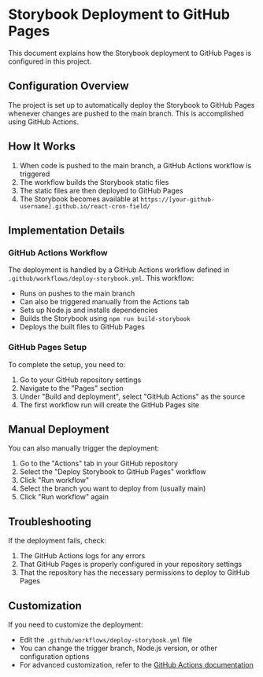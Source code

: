 # Storybook Deployment to GitHub Pages

This document explains how the Storybook deployment to GitHub Pages is configured in this project.

## Configuration Overview

The project is set up to automatically deploy the Storybook to GitHub Pages whenever changes are pushed to the main branch. This is accomplished using GitHub Actions.

## How It Works

1. When code is pushed to the main branch, a GitHub Actions workflow is triggered
2. The workflow builds the Storybook static files
3. The static files are then deployed to GitHub Pages
4. The Storybook becomes available at `https://[your-github-username].github.io/react-cron-field/`

## Implementation Details

### GitHub Actions Workflow

The deployment is handled by a GitHub Actions workflow defined in `.github/workflows/deploy-storybook.yml`. This workflow:

- Runs on pushes to the main branch
- Can also be triggered manually from the Actions tab
- Sets up Node.js and installs dependencies
- Builds the Storybook using `npm run build-storybook`
- Deploys the built files to GitHub Pages

### GitHub Pages Setup

To complete the setup, you need to:

1. Go to your GitHub repository settings
2. Navigate to the "Pages" section
3. Under "Build and deployment", select "GitHub Actions" as the source
4. The first workflow run will create the GitHub Pages site

## Manual Deployment

You can also manually trigger the deployment:

1. Go to the "Actions" tab in your GitHub repository
2. Select the "Deploy Storybook to GitHub Pages" workflow
3. Click "Run workflow"
4. Select the branch you want to deploy from (usually main)
5. Click "Run workflow" again

## Troubleshooting

If the deployment fails, check:

1. The GitHub Actions logs for any errors
2. That GitHub Pages is properly configured in your repository settings
3. That the repository has the necessary permissions to deploy to GitHub Pages

## Customization

If you need to customize the deployment:

- Edit the `.github/workflows/deploy-storybook.yml` file
- You can change the trigger branch, Node.js version, or other configuration options
- For advanced customization, refer to the [GitHub Actions documentation](https://docs.github.com/en/actions)